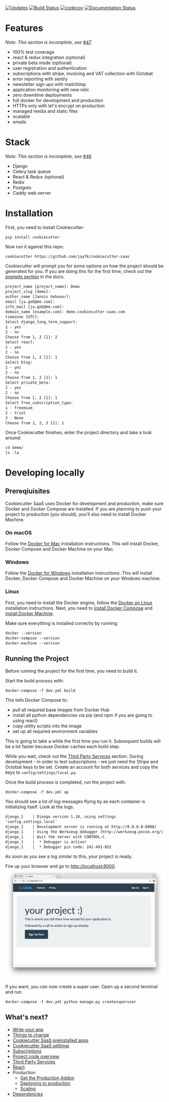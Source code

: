 [![Updates](https://pyup.io/repos/github/jayfk/cookiecutter-saas/shield.svg)](https://pyup.io/repos/github/jayfk/cookiecutter-saas/)
[![Build Status](https://travis-ci.org/jayfk/cookiecutter-saas.svg?branch=master)](https://travis-ci.org/jayfk/cookiecutter-saas) 
[![codecov](https://codecov.io/gh/jayfk/cookiecutter-saas/branch/master/graph/badge.svg)](https://codecov.io/gh/jayfk/cookiecutter-saas)
[![Documentation Status](https://readthedocs.org/projects/cookiecutter-saas/badge/?version=latest)](http://cookiecutter-saas.readthedocs.io/en/latest/?badge=latest)


# Features
*Note: This section is incomplete, see [#47](https://github.com/jayfk/cookiecutter-saas/issues/47)*

- 100% test coverage
- react & redux integration (optional)
- private beta mode (optional)
- user registration and authentication
- subscriptions with stripe, invoicing and VAT collection with Octobat
- error reporting with sentry
- newsletter sign ups with mailchimp
- application monitoring with new relic
- zero downtime deployments
- full docker for development and production
- HTTPs only with let's encrypt on production
- managed media and static files
- scalable
- emails

# Stack
*Note: This section is incomplete, see [#46](https://github.com/jayfk/cookiecutter-saas/issues/45)*

- Django
- Celery task queue
- React & Redux (optional)
- Redis
- Postgres
- Caddy web server

# Installation

First, you need to install Cookiecutter:

    pip install cookiecutter

Now run it against this repo:

	cookiecutter https://github.com/jayfk/cookiecutter-saas
	
Cookiecutter will prompt you for some options on how the project should be generated for you. If you are doing this for the first time, check out the [prompts section](#todo-link-to-prompts) in the docs.

```
project_name [project_name]: Demo
project_slug [demo]:
author_name [Jannis Gebauer]:
email [ja.geb@me.com]:
info_mail [ja.geb@me.com]:
domain_name [example.com]: demo.cookiecutter-saas.com
timezone [UTC]:
Select django_long_term_support:
1 - yes
2 - no
Choose from 1, 2 [1]: 2
Select react:
1 - yes
2 - no
Choose from 1, 2 [1]: 1
Select blog:
1 - yes
2 - no
Choose from 1, 2 [1]: 1
Select private_beta:
1 - yes
2 - no
Choose from 1, 2 [1]: 1
Select free_subscription_type:
1 - freemium
2 - trial
3 - None
Choose from 1, 2, 3 [1]: 1
```

Once Cookiecutter finishes, enter the project directory and take a look around:

    cd demo/
    ls -la
    
# Developing locally

## Prereqiuisites
Cookiecutter SaaS uses Docker for development and production, make sure Docker and Docker Compose are installed. If you are planning to push your project to production (you should), you'll also need to install Docker Machine.

### On macOS
Follow the [Docker for Mac](https://docs.docker.com/docker-for-mac/) installation instructions. This will install Docker, Docker Compose and Docker Machine on your Mac.

### Windows
Follow the [Docker for Windows](https://docs.docker.com/docker-for-windows/) installation instructions. This will install Docker, Docker Compose and Docker Machine on your Windows machine.

### Linux
First, you need to install the Docker engine, follow the [Docker on Linux](https://docs.docker.com/engine/installation/#/on-linux) installation instructions. Next, you need to [install Docker Compose](https://docs.docker.com/compose/install/) and [install Docker Machine](https://docs.docker.com/machine/install-machine/).

Make sure everything is installed correctly by running:

	docker --version
	docker-compose --version
	docker-machine --version
		
## Running the Project

Before running the project for the first time, you need to build it.

Start the build process with: 

    docker-compose -f dev.yml build

This tells Docker Compose to:

- pull all required base images from Docker Hub
- install all python dependencies via pip (and npm if you are going to using react)
- copy utility scripts into the image
- set up all required environment variables    

This is going to take a while the first time you run it. Subsequent builds will be a lot faster because Docker caches each build step.

While you wait, check out the [Third Party Services](https://cookiecutter-saas.readthedocs.io/en/latest/third_party_services.html) section. During development - in order to test subscriptions - we just need the Stripe and Octobat keys to be set. Create an account for both services and copy the keys to `config/settings/local.py`.

Once the build process is completed, run the project with:

	docker-compose -f dev.yml up
	
You should see a lot of log messages flying by as each container is initializing itself. Look at the logs.

	django_1    | Django version 1.10, using settings 'config.settings.local'
	django_1    | Development server is running at http://0.0.0.0:8000/
	django_1    | Using the Werkzeug debugger (http://werkzeug.pocoo.org/)
	django_1    | Quit the server with CONTROL-C.
	django_1    |  * Debugger is active!
	django_1    |  * Debugger pin code: 241-491-852
	
As soon as you see a log similar to this, your project is ready. 
 
Fire up your browser and go to [http://localhost:8000](http://localhost:8000).
![hello localhost](docs/images/hello_localhost.png)

If you want, you can now create a super user. Open up a second terminal and run:

	docker-compose -f dev.yml python manage.py createsuperuser

## What's next?

- [Write your app](https://cookiecutter-saas.readthedocs.io/en/latest/write_your_app.html)
- [Things to change](https://cookiecutter-saas.readthedocs.io/en/latest/things_to_change.html)
- [Cookiecutter SaaS preinstalled apps](https://cookiecutter-saas.readthedocs.io/en/latest/cookiecutter_saas_preinstalled_apps.html)
- [Cookiecutter SaaS settings](https://cookiecutter-saas.readthedocs.io/en/latest/cookiecutter_saas_settings.html)
- [Subscriptions](https://cookiecutter-saas.readthedocs.io/en/latest/subscriptions.html)
- [Project code overview](https://cookiecutter-saas.readthedocs.io/en/latest/code_overview.html)
- [Third Party Services](https://cookiecutter-saas.readthedocs.io/en/latest/third_party_services.html)
- [React](https://cookiecutter-saas.readthedocs.io/en/latest/react.html)
- Production
    - [Get the Production Addon](https://gumroad.com/l/CgvLn)
    - [Deploying to production](https://cookiecutter-saas.readthedocs.io/en/latest/production.html)
    - [Scaling](https://cookiecutter-saas.readthedocs.io/en/latest/scaling.html)
- [Dependencies](https://cookiecutter-saas.readthedocs.io/en/latest/dependencies.html)
